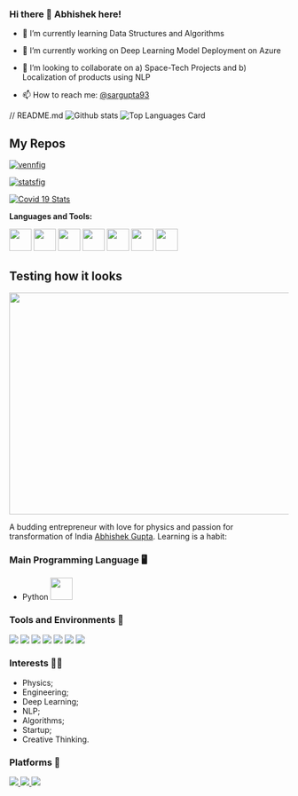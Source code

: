 ### Hi there 👋 Abhishek here!

<!--
**sargupta/sargupta** is a ✨ _special_ ✨ repository because its `README.md` (this file) appears on your GitHub profile.

Here are some ideas to get you started:

- 🔭 I’m currently working on ...
- 🌱 I’m currently learning ...
- 👯 I’m looking to collaborate on ...
- 🤔 I’m looking for help with ...
- 💬 Ask me about ...
- 📫 How to reach me: ...
- 😄 Pronouns: ...
- ⚡ Fun fact: ...
-->

- 🌱 I’m currently learning Data Structures and Algorithms 
- 🔭 I’m currently working on Deep Learning Model Deployment on Azure

- 👯 I’m looking to collaborate on a) Space-Tech Projects and b) Localization of products using NLP
- 📫 How to reach me: <a href="https://twitter.com/sargupta93">@sargupta93</a>

// README.md
![Github stats](https://github-readme-stats.vercel.app/api?username=sargupta&theme=highcontrast&show_icons=true&count_private=true)
![Top Languages Card](https://github-readme-stats.vercel.app/api/top-langs/?username=sargupta&layout=compact)





## My Repos

[![vennfig](https://github-readme-stats.vercel.app/api/pin/?username=sargupta&repo=Freelance&show_owner=true)](https://github.com/sargupta/Freelance)

[![statsfig](https://github-readme-stats.vercel.app/api/pin/?username=sargupta&repo=EUvsVirus&show_owner=true)](https://github.com/sargupta/EUvsVirus)

[![Covid 19 Stats](https://github-readme-stats.vercel.app/api/pin/?username=sargupta&repo=Sales-Prediction&show_owner=true)](https://github.com/sargupta/Sales-Prediction)



**Languages and Tools:**  

<code><img height="40" src="https://raw.githubusercontent.com/shinokada/shinokada/master/assets/jupyter-notebook.png"></code>
<code><img height="40" src="https://raw.githubusercontent.com/shinokada/shinokada/master/assets/python.png"></code>
<code><img height="40" src="https://raw.githubusercontent.com/shinokada/shinokada/master/assets/rust.png"></code>
<code><img height="40" src="https://raw.githubusercontent.com/shinokada/shinokada/master/assets/javascript.png"></code>
<code><img height="40" src="https://raw.githubusercontent.com/shinokada/shinokada/master/assets/php.png"></code>
<code><img height="40" src="https://raw.githubusercontent.com/shinokada/shinokada/master/assets/visual-studio-code.png"></code>
<code><img height="40" src="https://raw.githubusercontent.com/shinokada/shinokada/master/assets/vim.png"></code>


## Testing how it looks
<p align="center">
  <img src="080EECEF-E6B1-4D11-A243-57B2A849FBDA.heic" height="400px" width="1000px">
</p>

<p>
A budding entrepreneur with love for physics and passion for transformation of India <a href="https://sargupta.in/">Abhishek Gupta</a>. Learning is a habit:
</p>

### Main Programming Language :desktop_computer: 
- Python <img src="python_logo.png" width="40px">


### Tools and Environments 🔧
<p>
<img src="https://img.shields.io/badge/OS-Windows-yellow?logo=Windows">
<img src="https://img.shields.io/badge/OS-Linux-yellow?logo=Linux">
<img src="https://img.shields.io/badge/OS-Chrome-yellow?logo=Chrome">
<img src="https://img.shields.io/badge/Editor-VSCode-green?logo=Visual%20Studio%20Code">
<img src="https://img.shields.io/badge/Cloud-Azure-green?logo=Microsoft%20Azure">
<img src="https://img.shields.io/badge/Library-scikit-red">
<img src="https://img.shields.io/badge/Library-Tensorflow-red?logo=Tensorflow">
</a>
</p>

### Interests 👨‍💻
- Physics;
- Engineering;
- Deep Learning;
- NLP;
- Algorithms;
- Startup;
- Creative Thinking.

### Platforms 👨‍
<p>
<a href="https://www.linkedin.com/in/sargupta/">
<img src="https://img.shields.io/badge/LinkedIn-sargupta-blue">
<a href="https://www.kaggle.com/sargupta">
<img src="https://img.shields.io/badge/Kaggle-sargupta-blue">
<a href="https://medium.com/@sargupta93">
<img src="https://img.shields.io/badge/Medium-sargupta-blue">
</a>
</p>
